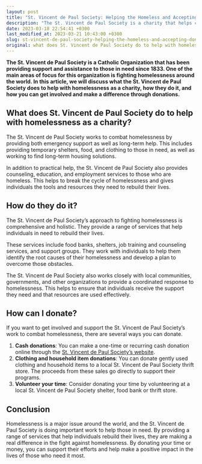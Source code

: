 ```yaml
---
layout: post
title: "St. Vincent de Paul Society: Helping the Homeless and Accepting Donations."
description: "The St. Vincent de Paul Society is a charity that helps combat homelessness by providing support and resources to those in need. You can donate to their cause through their website or by contacting them directly."
date: 2023-03-18 22:54:41 +0300
last_modified_at: 2023-03-21 10:43:00 +0300
slug: st-vincent-de-paul-society-helping-the-homeless-and-accepting-donations
original: what does St. Vincent de Paul Society do to help with homelessness as a charity, how do they do it, how can i donate?
---
```

**The St. Vincent de Paul Society is a Catholic Organization that has been providing support and assistance to those in need since 1833. One of the main areas of focus for this organization is fighting homelessness around the world. In this article, we will discuss what the St. Vincent de Paul Society does to help with homelessness as a charity, how they do it, and how you can get involved and make a difference through donations.**

## What does St. Vincent de Paul Society do to help with homelessness as a charity?

The St. Vincent de Paul Society works to combat homelessness by providing both emergency support as well as long-term help. This includes providing temporary shelters, food, and clothing to those in need, as well as working to find long-term housing solutions.

In addition to practical help, the St. Vincent de Paul Society also provides counseling, education, and employment services to those who are homeless. This helps to break the cycle of homelessness and gives individuals the tools and resources they need to rebuild their lives.

## How do they do it?

The St. Vincent de Paul Society’s approach to fighting homelessness is comprehensive and holistic. They provide a range of services that help individuals in need to rebuild their lives.

These services include food banks, shelters, job training and counseling services, and support groups. They work with individuals to help them identify the root causes of their homelessness and develop a plan to overcome those obstacles.

The St. Vincent de Paul Society also works closely with local communities, governments, and other organizations to provide a coordinated response to homelessness. This helps to ensure that individuals receive the support they need and that resources are used effectively.

## How can I donate?

If you want to get involved and support the St. Vincent de Paul Society’s work to combat homelessness, there are several ways you can donate.

1. **Cash donations**: You can make a one-time or recurring cash donation online through the [St. Vincent de Paul Society’s website](https://ssvpusa.org/).
2. **Clothing and household item donations**: You can donate gently used clothing and household items to a local St. Vincent de Paul Society thrift store. The proceeds from these sales go directly to support their programs.
3. **Volunteer your time**: Consider donating your time by volunteering at a local St. Vincent de Paul Society shelter, food bank or thrift store.

## Conclusion

Homelessness is a major issue around the world, and the St. Vincent de Paul Society is doing important work to help those in need. By providing a range of services that help individuals rebuild their lives, they are making a real difference in the fight against homelessness. By donating your time or money, you can support their efforts and help make a positive impact in the lives of those who need it most.